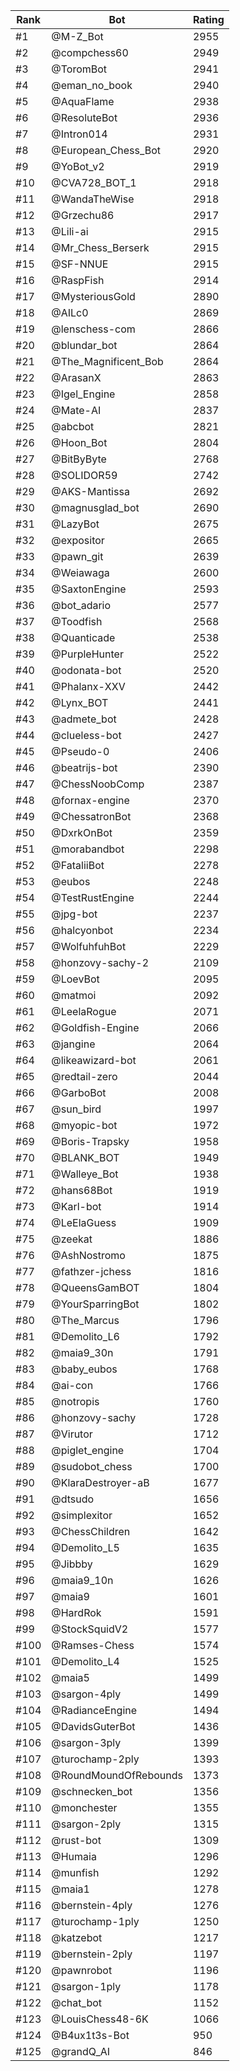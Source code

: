 Rank|Bot|Rating
---|---|---
#1|@M-Z_Bot|2955
#2|@compchess60|2949
#3|@ToromBot|2941
#4|@eman_no_book|2940
#5|@AquaFlame|2938
#6|@ResoluteBot|2936
#7|@Intron014|2931
#8|@European_Chess_Bot|2920
#9|@YoBot_v2|2919
#10|@CVA728_BOT_1|2918
#11|@WandaTheWise|2918
#12|@Grzechu86|2917
#13|@Lili-ai|2915
#14|@Mr_Chess_Berserk|2915
#15|@SF-NNUE|2915
#16|@RaspFish|2914
#17|@MysteriousGold|2890
#18|@AILc0|2869
#19|@lenschess-com|2866
#20|@blundar_bot|2864
#21|@The_Magnificent_Bob|2864
#22|@ArasanX|2863
#23|@Igel_Engine|2858
#24|@Mate-AI|2837
#25|@abcbot|2821
#26|@Hoon_Bot|2804
#27|@BitByByte|2768
#28|@SOLIDOR59|2742
#29|@AKS-Mantissa|2692
#30|@magnusglad_bot|2690
#31|@LazyBot|2675
#32|@expositor|2665
#33|@pawn_git|2639
#34|@Weiawaga|2600
#35|@SaxtonEngine|2593
#36|@bot_adario|2577
#37|@Toodfish|2568
#38|@Quanticade|2538
#39|@PurpleHunter|2522
#40|@odonata-bot|2520
#41|@Phalanx-XXV|2442
#42|@Lynx_BOT|2441
#43|@admete_bot|2428
#44|@clueless-bot|2427
#45|@Pseudo-0|2406
#46|@beatrijs-bot|2390
#47|@ChessNoobComp|2387
#48|@fornax-engine|2370
#49|@ChessatronBot|2368
#50|@DxrkOnBot|2359
#51|@morabandbot|2298
#52|@FataliiBot|2278
#53|@eubos|2248
#54|@TestRustEngine|2244
#55|@jpg-bot|2237
#56|@halcyonbot|2234
#57|@WolfuhfuhBot|2229
#58|@honzovy-sachy-2|2109
#59|@LoevBot|2095
#60|@matmoi|2092
#61|@LeelaRogue|2071
#62|@Goldfish-Engine|2066
#63|@jangine|2064
#64|@likeawizard-bot|2061
#65|@redtail-zero|2044
#66|@GarboBot|2008
#67|@sun_bird|1997
#68|@myopic-bot|1972
#69|@Boris-Trapsky|1958
#70|@BLANK_BOT|1949
#71|@Walleye_Bot|1938
#72|@hans68Bot|1919
#73|@Karl-bot|1914
#74|@LeElaGuess|1909
#75|@zeekat|1886
#76|@AshNostromo|1875
#77|@fathzer-jchess|1816
#78|@QueensGamBOT|1804
#79|@YourSparringBot|1802
#80|@The_Marcus|1796
#81|@Demolito_L6|1792
#82|@maia9_30n|1791
#83|@baby_eubos|1768
#84|@ai-con|1766
#85|@notropis|1760
#86|@honzovy-sachy|1728
#87|@Virutor|1712
#88|@piglet_engine|1704
#89|@sudobot_chess|1700
#90|@KlaraDestroyer-aB|1677
#91|@dtsudo|1656
#92|@simplexitor|1652
#93|@ChessChildren|1642
#94|@Demolito_L5|1635
#95|@Jibbby|1629
#96|@maia9_10n|1626
#97|@maia9|1601
#98|@HardRok|1591
#99|@StockSquidV2|1577
#100|@Ramses-Chess|1574
#101|@Demolito_L4|1525
#102|@maia5|1499
#103|@sargon-4ply|1499
#104|@RadianceEngine|1494
#105|@DavidsGuterBot|1436
#106|@sargon-3ply|1399
#107|@turochamp-2ply|1393
#108|@RoundMoundOfRebounds|1373
#109|@schnecken_bot|1356
#110|@monchester|1355
#111|@sargon-2ply|1315
#112|@rust-bot|1309
#113|@Humaia|1296
#114|@munfish|1292
#115|@maia1|1278
#116|@bernstein-4ply|1276
#117|@turochamp-1ply|1250
#118|@katzebot|1217
#119|@bernstein-2ply|1197
#120|@pawnrobot|1196
#121|@sargon-1ply|1178
#122|@chat_bot|1152
#123|@LouisChess48-6K|1066
#124|@B4ux1t3s-Bot|950
#125|@grandQ_AI|846
